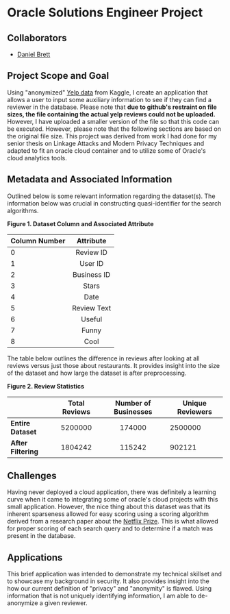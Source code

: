 # Oracle Solutions Engineer Project

## Collaborators

* [Daniel Brett](https://github.com/dbrett90)

## Project Scope and Goal

Using "anonymized" [Yelp data](https://www.kaggle.com/yelp-dataset/yelp-dataset/data) from Kaggle, I create an application that allows a user to input some auxiliary information to see if they can find a reviewer in the database. Please note that **due to github's restraint on file sizes, the file containing the actual yelp reviews could not be uploaded.** However, I have uploaded a smaller version of the file so that this code can be executed. However, please note that the following sections are based on the original file size. This project was derived from work I had done for my senior thesis on Linkage Attacks and Modern Privacy Techniques and adapted to fit an oracle cloud container and to utilize some of Oracle's cloud analytics tools. 

## Metadata and Associated Information 
Outlined below is some relevant information regarding the dataset(s). The information below was crucial in constructing quasi-identifier for the search algorithms.

**Figure 1. Dataset Column and Associated Attribute**

| Column Number     | Attribute      | 
| ------------- |:-------------:| 
| 0  | Review ID| 
| 1 | User ID   |  
| 2 | Business ID| 
|3 | Stars | 
|4 | Date|
|5 | Review Text|
|6 | Useful|
|7 | Funny|
|8 | Cool |

The table below outlines the difference in reviews after looking at all reviews versus just those about restaurants. It provides insight into the size of the dataset and how large the dataset is after preprocessing.


**Figure 2. Review Statistics**

| | Total Reviews | Number of Businesses | Unique Reviewers|
| ------------- |:-------------: | :-------------: | ------------- |
|**Entire Dataset**| 5200000|174000| 2500000|
|**After Filtering** |1804242|115242|902121|

## Challenges

Having never deployed a cloud application, there was definitely a learning curve when it came to integrating some of oracle's cloud projects with this small application. However, the nice thing about this dataset was that its inherent sparseness allowed for easy scoring using a scoring algorithm derived from a research paper about the [Netflix Prize](https://www.cs.utexas.edu/~shmat/shmat_oak08netflix.pdf). This is what allowed for proper scoring of each search query and to determine if a match was present in the database. 

## Applications

This brief application was intended to demonstrate my technical skillset and to showcase my background in security. It also provides insight into the how our current definition of "privacy" and "anonymity" is flawed. Using information that is not uniquely identifying information, I am able to de-anonymize a given reviewer. 


